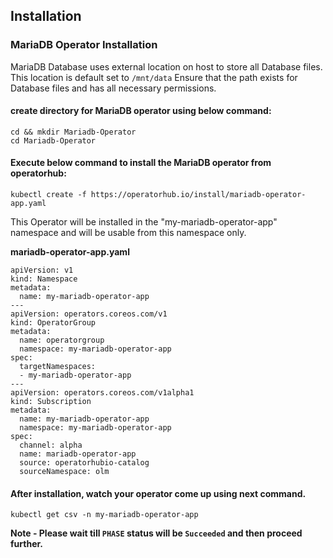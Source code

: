 ## Installation

### MariaDB Operator Installation

MariaDB Database uses external location on host to store all Database files. This location is default set to `/mnt/data` 
Ensure that the path exists for Database files and has all necessary permissions.

#### create directory for MariaDB operator using below command:

```
cd && mkdir Mariadb-Operator
cd Mariadb-Operator
```

#### Execute below command to install the MariaDB operator from operatorhub:

```
kubectl create -f https://operatorhub.io/install/mariadb-operator-app.yaml
```

This Operator will be installed in the "my-mariadb-operator-app" namespace and will be usable from this namespace only.

**mariadb-operator-app.yaml**

```
apiVersion: v1 
kind: Namespace 
metadata: 
  name: my-mariadb-operator-app 
---
apiVersion: operators.coreos.com/v1 
kind: OperatorGroup 
metadata: 
  name: operatorgroup 
  namespace: my-mariadb-operator-app 
spec:
  targetNamespaces:
  - my-mariadb-operator-app
---
apiVersion: operators.coreos.com/v1alpha1 
kind: Subscription 
metadata: 
  name: my-mariadb-operator-app 
  namespace: my-mariadb-operator-app 
spec: 
  channel: alpha 
  name: mariadb-operator-app 
  source: operatorhubio-catalog 
  sourceNamespace: olm
```

#### After installation, watch your operator come up using next command.

```
kubectl get csv -n my-mariadb-operator-app
```

**Note - Please wait till `PHASE` status will be `Succeeded` and then proceed further.**